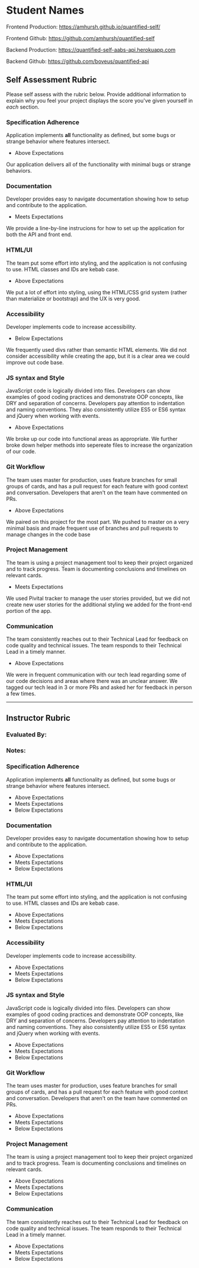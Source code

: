 # Student Names

Frontend Production: https://amhursh.github.io/quantified-self/

Frontend Github: https://github.com/amhursh/quantified-self

Backend Production: https://quantified-self-aabs-api.herokuapp.com

Backend Github: https://github.com/boveus/quantified-api

## Self Assessment Rubric

Please self assess with the rubric below. Provide additional information to explain why you feel your project displays the score you've given yourself in _each_ section.

### Specification Adherence

Application implements **all** functionality as defined, but some bugs or strange behavior where features intersect.

- Above Expectations

Our application delivers all of the functionality with minimal bugs or strange behaviors. 

### Documentation

Developer provides easy to navigate documentation showing how to setup and contribute to the application.

- Meets Expectations

We provide a line-by-line instrucions for how to set up the application for both the API and front end.

### HTML/UI

The team put some effort into styling, and the application is not confusing to use. HTML classes and IDs are kebab case.

- Above Expectations

We put a lot of effort into styling, using the HTML/CSS grid system (rather than materialize or bootstrap) and the UX is very good.

### Accessibility

Developer implements code to increase accessibility.

- Below Expectations

We frequently used divs rather than semantic HTML elements.  We did not consider accessibility while creating the app, but it is a clear area we could improve out code base.

### JS syntax and Style

JavaScript code is logically divided into files. Developers can show examples of good coding practices and demonstrate OOP concepts, like DRY and separation of concerns. Developers pay attention to indentation and naming conventions. They also consistently utilize ES5 or ES6 syntax and jQuery when working with events.

- Above Expectations

We broke up our code into functional areas as appropriate.  We further broke down helper methods into sepereate files to increase the organization of our code.

### Git Workflow

The team uses master for production, uses feature branches for small groups of cards, and has a pull request for each feature with good context and conversation. Developers that aren't on the team have commented on PRs.

- Above Expectations

We paired on this project for the most part.  We pushed to master on a very minimal basis and made frequent use of branches and pull requests to manage changes in the code base

### Project Management

The team is using a project management tool to keep their project organized and to track progress. Team is documenting conclusions and timelines on relevant cards.

- Meets Expectations

We used Pivital tracker to manage the user stories provided, but we did not create new user stories for the additional styling we added for the front-end portion of the app.

### Communication

The team consistently reaches out to their Technical Lead for feedback on code quality and technical issues. The team responds to their Technical Lead in a timely manner.

- Above Expectations

We were in frequent communication with our tech lead regarding some of our code decisions and areas where there was an unclear answer.  We tagged our tech lead in 3 or more PRs and asked her for feedback in person a few times.

-----------

## Instructor Rubric

### Evaluated By: 

### Notes: 

### Specification Adherence

Application implements **all** functionality as defined, but some bugs or strange behavior where features intersect.

- Above Expectations
- Meets Expectations
- Below Expectations

### Documentation

Developer provides easy to navigate documentation showing how to setup and contribute to the application.

- Above Expectations
- Meets Expectations
- Below Expectations

### HTML/UI

The team put some effort into styling, and the application is not confusing to use. HTML classes and IDs are kebab case.

- Above Expectations
- Meets Expectations
- Below Expectations

### Accessibility

Developer implements code to increase accessibility.

- Above Expectations
- Meets Expectations
- Below Expectations

### JS syntax and Style

JavaScript code is logically divided into files. Developers can show examples of good coding practices and demonstrate OOP concepts, like DRY and separation of concerns. Developers pay attention to indentation and naming conventions. They also consistently utilize ES5 or ES6 syntax and jQuery when working with events.

- Above Expectations
- Meets Expectations
- Below Expectations

### Git Workflow

The team uses master for production, uses feature branches for small groups of cards, and has a pull request for each feature with good context and conversation. Developers that aren't on the team have commented on PRs.

- Above Expectations
- Meets Expectations
- Below Expectations

### Project Management

The team is using a project management tool to keep their project organized and to track progress. Team is documenting conclusions and timelines on relevant cards.

- Above Expectations
- Meets Expectations
- Below Expectations

### Communication

The team consistently reaches out to their Technical Lead for feedback on code quality and technical issues. The team responds to their Technical Lead in a timely manner.

- Above Expectations
- Meets Expectations
- Below Expectations
